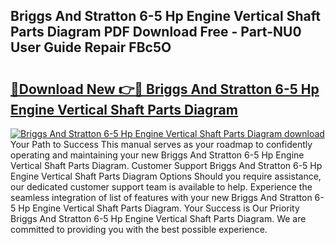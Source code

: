 ## Briggs And Stratton 6-5 Hp Engine Vertical Shaft Parts Diagram PDF Download Free - Part-NU0 User Guide Repair FBc5O

# <h2><a href="http://dft891k.blite.top/?on=Briggs+And+Stratton+6-5+Hp+Engine+Vertical+Shaft+Parts+Diagram">🔗Download New 👉🔴 Briggs And Stratton 6-5 Hp Engine Vertical Shaft Parts Diagram</a></h2>

[![Briggs And Stratton 6-5 Hp Engine Vertical Shaft Parts Diagram download](https://i.imgur.com/lujVjoI.png)](http://dft891k.blite.top/?on=Briggs+And+Stratton+6-5+Hp+Engine+Vertical+Shaft+Parts+Diagram)
Your Path to Success This manual serves as your roadmap to confidently operating and maintaining your new Briggs And Stratton 6-5 Hp Engine Vertical Shaft Parts Diagram. Customer Support Briggs And Stratton 6-5 Hp Engine Vertical Shaft Parts Diagram Options Should you require assistance, our dedicated customer support team is available to help. Experience the seamless integration of list of features with your new Briggs And Stratton 6-5 Hp Engine Vertical Shaft Parts Diagram. Your Success is Our Priority Briggs And Stratton 6-5 Hp Engine Vertical Shaft Parts Diagram. We are committed to providing you with the best possible experience.
